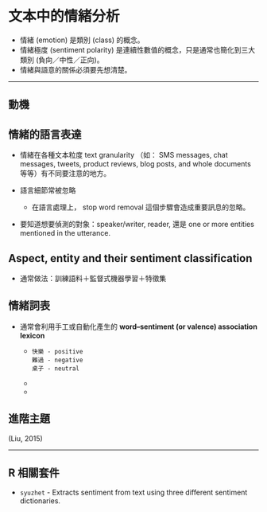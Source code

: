# 文本中的情緒分析

* 情緒 \(emotion\) 是類別 \(class\) 的概念。
* 情緒極度 \(sentiment polarity\) 是連續性數值的概念，只是通常也簡化到三大類別 \(負向／中性／正向\)。
* 情緒與語意的關係必須要先想清楚。

---

## 動機

## 情緒的語言表達

* 情緒在各種文本粒度 text granularity （如： SMS messages, chat messages, tweets, product reviews, blog posts, and whole documents 等等）有不同要注意的地方。
* 語言細節常被忽略
  * 在語言處理上， stop word removal 這個步驟會造成重要訊息的忽略。


* 要知道想要偵測的對象：speaker\/writer, reader, 還是  one or more entities mentioned in the utterance. 

## Aspect, entity and their sentiment classification

* 通常做法：訓練語料＋監督式機器學習＋特徵集

## 情緒詞表

* 通常會利用手工或自動化產生的 **word–sentiment \(or valence\) association lexicon**
  * ```
    快樂 - positive
    難過 - negative
    桌子 - neutral
    ```

  * 
  * 






## 進階主題

\(Liu, 2015\)

---

## R 相關套件

* `syuzhet` - Extracts sentiment from text using three different sentiment dictionaries.

